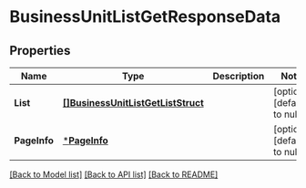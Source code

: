# BusinessUnitListGetResponseData

## Properties
Name | Type | Description | Notes
------------ | ------------- | ------------- | -------------
**List** | [**[]BusinessUnitListGetListStruct**](BusinessUnitListGetListStruct.md) |  | [optional] [default to null]
**PageInfo** | [***PageInfo**](page_info.md) |  | [optional] [default to null]

[[Back to Model list]](../README.md#documentation-for-models) [[Back to API list]](../README.md#documentation-for-api-endpoints) [[Back to README]](../README.md)


